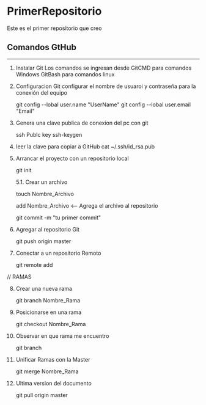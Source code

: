 # PrimerRepositorio
Este es el primer repositorio que creo

Comandos GtHub
--------------
-------------
1. Instalar Git
    Los comandos se ingresan desde GitCMD para comandos Windows
                                   GitBash para comandos linux

2. Configuracion Git
    configurar el nombre de usuaroi y contraseña para la conexión del equipo

    git config --lobal user.name "UserName"
    git config --lobal user.email "Email"

3. Genera una clave publica  de conexion del pc con git

    ssh Publc key
    ssh-keygen

4. leer la clave para copiar a GitHub
    cat ~/.ssh/id_rsa.pub

5. Arrancar el proyecto con un repositorio local

    git init

    5.1. Crear un archivo

      touch Nombre_Archivo

      add Nombre_Archivo    <-- Agrega el archivo al repositorio

      git commit -m "tu primer commit"

6. Agregar al repositorio Git

    git push origin master

7. Conectar a un repositorio Remoto

    git remote add <URL remote repositori>

// RAMAS

8. Crear una nueva rama 
    
    git branch Nombre_Rama

9. Posicionarse en una rama

    git checkout Nombre_Rama

10. Observar en que rama me encuentro

    git branch

11. Unificar Ramas con la Master

    git merge Nombre_Rama

12. Ultima version del documento

    git pull origin master